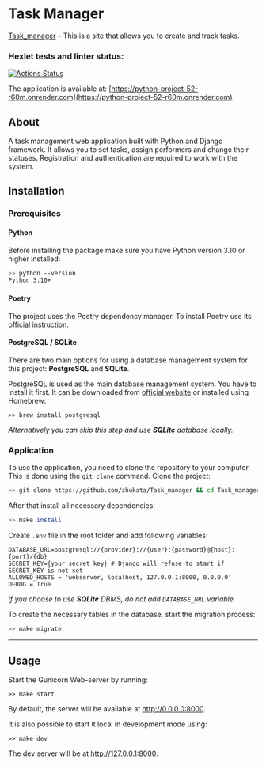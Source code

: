 <h1>Task Manager</h1>

[Task_manager](https://python-project-52-r60m.onrender.com/) – This is a site that allows you to create and track tasks.

### Hexlet tests and linter status:
[![Actions Status](https://github.com/Orloff-Star/python-project-52/actions/workflows/hexlet-check.yml/badge.svg)](https://github.com/Orloff-Star/python-project-52/actions)

The application is available at: [https://python-project-52-r60m.onrender.com](https://python-project-52-r60m.onrender.com)

## About

A task management web application built with Python and Django framework. It allows you to set tasks, assign performers and change their statuses. Registration and authentication are required to work with the system.


## Installation


### Prerequisites

#### Python

Before installing the package make sure you have Python version 3.10 or higher installed:

```bash
>> python --version
Python 3.10+
```

#### Poetry

The project uses the Poetry dependency manager. To install Poetry use its [official instruction](https://python-poetry.org/docs/#installation).

#### PostgreSQL / SQLite

There are two main options for using a database management system for this project: **PostgreSQL** and **SQLite**.

PostgreSQL is used as the main database management system. You have to install it first. It can be downloaded from [official website](https://www.postgresql.org/download/) or installed using Homebrew:
```shell
>> brew install postgresql
```

_Alternatively you can skip this step and use **SQLite** database locally._

### Application

To use the application, you need to clone the repository to your computer. This is done using the `git clone` command. Clone the project:

```bash
>> git clone https://github.com/zhukata/Task_manager && cd Task_manager
```

After that install all necessary dependencies:

```bash
>> make install
```

Create `.env` file in the root folder and add following variables:
```dotenv
DATABASE_URL=postgresql://{provider}://{user}:{password}@{host}:{port}/{db}
SECRET_KEY={your secret key} # Django will refuse to start if SECRET_KEY is not set
ALLOWED_HOSTS = 'webserver, localhost, 127.0.0.1:8000, 0.0.0.0'
DEBUG = True
```
_If you choose to use **SQLite** DBMS, do not add `DATABASE_URL` variable._

To create the necessary tables in the database, start the migration process:
```bash
>> make migrate
```

---

## Usage

Start the Gunicorn Web-server by running:

```shell
>> make start
```

By default, the server will be available at http://0.0.0.0:8000.

It is also possible to start it local in development mode using:

```shell
>> make dev
```

The dev server will be at http://127.0.0.1:8000.


